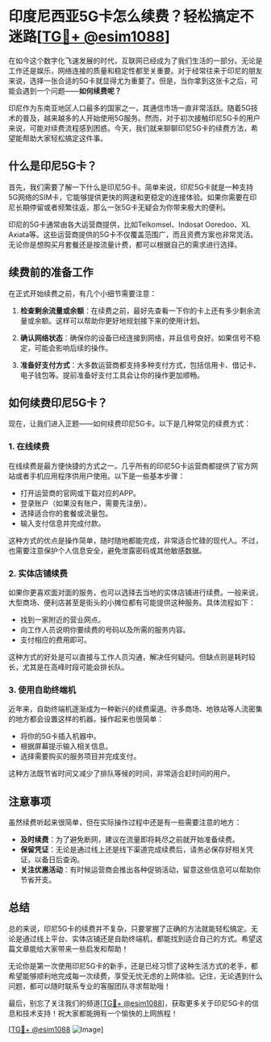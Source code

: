 # 印度尼西亚5G卡怎么续费？轻松搞定不迷路[[TG💪+ @esim1088](https://t.me/s/esim1088)]

在如今这个数字化飞速发展的时代，互联网已经成为了我们生活的一部分。无论是工作还是娱乐，网络连接的质量和稳定性都至关重要。对于经常往来于印尼的朋友来说，选择一张合适的5G卡就显得尤为重要了。但是，当你拿到这张卡之后，可能会遇到一个问题——**如何续费呢？**

印尼作为东南亚地区人口最多的国家之一，其通信市场一直非常活跃。随着5G技术的普及，越来越多的人开始使用5G服务。然而，对于初次接触印尼5G卡的用户来说，可能对续费流程感到困惑。今天，我们就来聊聊印尼5G卡的续费方法，希望能帮助大家轻松搞定这件事。

## 什么是印尼5G卡？

首先，我们需要了解一下什么是印尼5G卡。简单来说，印尼5G卡就是一种支持5G网络的SIM卡，它能够提供更快的网速和更稳定的连接体验。如果你需要在印尼长期停留或者频繁往返，那么一张5G卡无疑会为你带来极大的便利。

印尼的5G卡通常由各大运营商提供，比如Telkomsel、Indosat Ooredoo、XL Axiata等。这些运营商提供的5G卡不仅覆盖范围广，而且资费方案也非常灵活。无论你是想购买月套餐还是按流量计费，都可以根据自己的需求进行选择。

## 续费前的准备工作

在正式开始续费之前，有几个小细节需要注意：

1. **检查剩余流量或余额**：在续费之前，最好先查看一下你的卡上还有多少剩余流量或余额。这样可以帮助你更好地规划接下来的使用计划。
   
2. **确认网络状态**：确保你的设备已经连接到网络，并且信号良好。如果信号不稳定，可能会影响后续的操作。

3. **准备好支付方式**：大多数运营商都支持多种支付方式，包括信用卡、借记卡、电子钱包等。提前准备好支付工具会让你的操作更加顺畅。

## 如何续费印尼5G卡？

现在，让我们进入正题——如何续费印尼5G卡。以下是几种常见的续费方式：

### 1. 在线续费

在线续费是最方便快捷的方式之一。几乎所有的印尼5G卡运营商都提供了官方网站或者手机应用程序供用户使用。以下是一些基本步骤：

- 打开运营商的官网或下载对应的APP。
- 登录账户（如果没有账户，需要先注册）。
- 选择适合你的套餐或流量包。
- 输入支付信息并完成付款。

这种方式的优点是操作简单，随时随地都能完成，非常适合忙碌的现代人。不过，也需要注意保护个人信息安全，避免泄露密码或其他敏感数据。

### 2. 实体店铺续费

如果你更喜欢面对面的服务，也可以选择去当地的实体店铺进行续费。一般来说，大型商场、便利店甚至是街头的小摊位都有可能提供这种服务。具体流程如下：

- 找到一家附近的营业网点。
- 向工作人员说明你要续费的号码以及所需的服务内容。
- 支付相应的费用即可。

这种方式的好处是可以直接与工作人员沟通，解决任何疑问。但缺点则是耗时较长，尤其是在高峰时段可能会排长队。

### 3. 使用自助终端机

近年来，自助终端机逐渐成为一种新兴的续费渠道。许多商场、地铁站等人流密集的地方都会设置这样的机器。操作起来也很简单：

- 将你的5G卡插入机器中。
- 根据屏幕提示输入相关信息。
- 选择需要购买的服务项目并完成支付。

这种方法既节省时间又减少了排队等候的时间，非常适合赶时间的用户。

## 注意事项

虽然续费听起来很简单，但在实际操作过程中还是有一些需要注意的地方：

- **及时续费**：为了避免断网，建议在流量即将耗尽之前就开始准备续费。
- **保留凭证**：无论是通过线上还是线下渠道完成续费后，请务必保存好相关凭证，以备日后查询。
- **关注优惠活动**：有时候运营商会推出各种促销活动，留意这些信息可以帮助你节省开支。

## 总结

总的来说，印尼5G卡的续费并不复杂，只要掌握了正确的方法就能轻松搞定。无论是通过线上平台、实体店铺还是自助终端机，都能找到适合自己的方式。希望这篇文章能给大家带来一些启发和帮助！

无论你是第一次使用印尼5G卡的新手，还是已经习惯了这种生活方式的老手，都希望能够顺利地完成每一次续费，享受无忧无虑的上网体验。记住，无论遇到什么问题，都可以随时联系专业的客服团队寻求帮助哦！

最后，别忘了关注我们的频道[[TG💪+ @esim1088](https://t.me/s/esim1088)]，获取更多关于印尼5G卡的信息和技术支持！祝大家都能拥有一个愉快的上网旅程！

[[TG💪+ @esim1088](https://t.me/s/esim1088) ![Image](https://i.postimg.cc/4NQfJmqS/Snipaste-2025-05-13-00-14-12.png)]